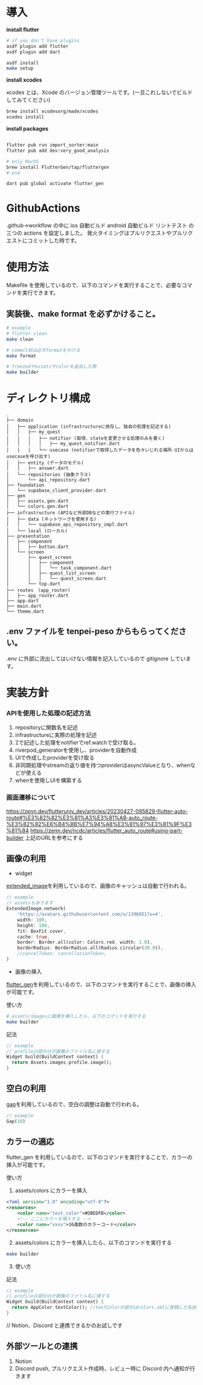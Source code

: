# 導入

**install flutter**

```bash
# if you don't have plugins
asdf plugin add flutter
asdf plugin add dart

asdf install
make setup
```

**install xcodes**

xcodes とは、Xcode のバージョン管理ツールです。(一旦これしないでビルドしてみてください)

```bash
brew install xcodesorg/made/xcodes
xcodes install
```

**install packages**

```bash

flutter pub run import_sorter:main
flutter pub add dev:very_good_analysis

# only MacOS
brew install FlutterGen/tap/fluttergen
# end

dart pub global activate flutter_gen


```

# GithubActions

.github->workflow の中に ios 自動ビルド android 自動ビルド リントテスト の三つの actions を設定しました。
発火タイミングはプルリクエストやプルリクエストにコミットした時です。

# 使用方法

Makefile を使用しているので、以下のコマンドを実行することで、必要なコマンドを実行できます。

## 実装後、make format を必ずかけること。

```bash
# example
# flutter clean
make clean

# commit前は必ずformatをかける
make format

# freezedやassetsやcolorを追加した際
make builder

```

# ディレクトリ構成

```
.
├── domain
│   ├── application (infrastructureに依存し、独自の処理を記述する)
│   │   ├── my_quest
│   │   │   ├── notifier (取得、stateを変更させる処理のみを書く)
│   │   │   │   ├── my_quest_notifier.dart
│   │   │   └── usecase (notifierで取得したデータを色々いじれる場所 UIからはusecaseを呼び出す)
│   ├── entity (データのモデル)
│   │   ├── answer.dart
│   └── repositories (抽象クラス)
│       └── api_repository.dart
├── foundation
│   └── supabase_client_provider.dart
├── gen
│   ├── assets.gen.dart
│   └── colors.gen.dart
├── infrastructure (APIなど外部DBなどの実行ファイル)
│   ├── data (ネットワークを使用する)
│   │   └── supabase_api_repository_impl.dart
│   └── local (ローカル)
├── presentation
│   ├── component
│   │   ├── button.dart
│   └── screen
│       ├── quest_screen
│       │   ├── component
│       │   │   └── task_component.dart
│       │   ├── quest_list_screen
│       │   │   └── quest_screen.dart
│       └── top.dart
├── routes　(app_router)
│   ├── app_router.dart
├── app.dart
├── main.dart
└── theme.dart
```

## .env ファイルを tenpei-peso からもらってください。

.env に外部に流出してはいけない情報を記入しているので gitignore しています。

# 実装方針
### APIを使用した処理の記述方法
1. repositoryに関数名を記述
2. infrastructureに実際の処理を記述
3. 2で記述した処理をnotifierでref.watchで受け取る。
4. riverpod_generatorを使用し、providerを自動作成
5. UIで作成したproviderを受け取る
6. 非同期処理やstreamの返り値を持つproviderはasyncValueとなり、whenなどが使える
7. whenを使用しUIを構築する

### 画面遷移について
https://zenn.dev/flutteruniv_dev/articles/20230427-095829-flutter-auto-route#%E3%82%82%E3%81%A3%E3%81%A8-auto_route-%E3%82%92%E6%B4%BB%E7%94%A8%E3%81%97%E3%81%9F%E3%81%84
https://zenn.dev/ncdc/articles/flutter_auto_route#using-part-builder
上記のURLを参考にする

## 画像の利用

- widget

[extended_image](https://pub.dev/packages/extended_image)を利用しているので、画像のキャッシュは自動で行われる。

```dart
// example
// assetsもあります
ExtendedImage.network(
    'https://avatars.githubusercontent.com/u/1396951?v=4',
    width: 100,
    height: 100,
    fit: BoxFit.cover,
    cache: true,
    border: Border.all(color: Colors.red, width: 1.0),
    borderRadius: BorderRadius.all(Radius.circular(30.0)),
    //cancelToken: cancellationToken,
)
```

- 画像の挿入

[flutter_gen](https://pub.dev/packages/flutter_gen)を利用しているので、以下のコマンドを実行することで、画像の挿入が可能です。

使い方

```bash
# assets/imagesに画像を挿入したら、以下のコマンドを実行する
make builder
```

記法

```dart
// example
// profileの部分のが画像のファイル名に値する
Widget build(BuildContext context) {
  return Assets.images.profile.image();
}

```

## 空白の利用

[gap](https://pub.dev/packages/gap)を利用しているので、空白の調整は自動で行われる。

```dart
// example
Gap(10)
```

## カラーの適応

flutter_gen を利用しているので、以下のコマンドを実行することで、カラーの挿入が可能です。

使い方

1. assets/colors にカラーを挿入

```xml
<?xml version="1.0" encoding="utf-8"?>
<resources>
    <color name="test_color">#DBEDFB</color>
    <!-- ここにカラーを挿入する -->
    <color name="xxxx">16進数のカラーコード</color>
</resources>
```

2. assets/colors にカラーを挿入したら、以下のコマンドを実行する

```bash
make builder
```

3. 使い方

記法

```dart
// example
// profileの部分のが画像のファイル名に値する
Widget build(BuildContext context) {
  return AppColor.textColor(); //textColorの部分はcolors.xmlに登録した名前
}

```

// Notion、Discord と連携できるかのお試しです

## 外部ツールとの連携

1. Notion
2. Discord
   push, プルリクエスト作成時、レビュー時に Discord 内へ通知が行きます
